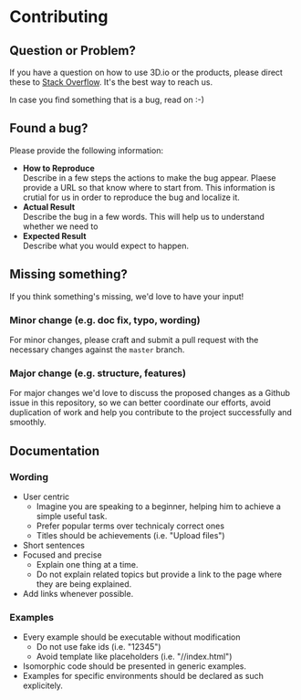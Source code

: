 # Contributing

## Question or Problem?

If you have a question on how to use 3D.io or the products, please direct these to [Stack Overflow](https://stackoverflow.com/questions/tagged/aframe%20and%203dio%20or%20archilogic). It's the best way to reach us.

In case you find something that is a bug, read on :-)

## Found a bug?

Please provide the following information:
* **How to Reproduce**<br>
  Describe in a few steps the actions to make the bug appear. Plaese provide a URL so that know where to start from. This information is crutial for us in order to reproduce the bug and localize it.
* **Actual Result**<br>
  Describe the bug in a few words. This will help us to understand whether we need to 
* **Expected Result**<br>
  Describe what you would expect to happen.

## Missing something?

If you think something's missing, we'd love to have your input!

### Minor change (e.g. doc fix, typo, wording)

For minor changes, please craft and submit a pull request with the necessary changes against the `master` branch.

### Major change (e.g. structure, features)

For major changes we'd love to discuss the proposed changes as a Github issue in this repository, so we can better coordinate our efforts, avoid duplication of work and help you contribute to the project successfully and smoothly.

## Documentation

### Wording
* User centric
  * Imagine you are speaking to a beginner, helping him to achieve a simple useful task.
  * Prefer popular terms over technicaly correct ones
  * Titles should be achievements (i.e. "Upload files")
* Short sentences
* Focused and precise
  * Explain one thing at a time.
  * Do not explain related topics but provide a link to the page where they are being explained. 
* Add links whenever possible. 

### Examples
* Every example should be executable without modification
  * Do not use fake ids (i.e. "12345")
  * Avoid template like placeholders (i.e. "/<your-folder>/index.html")
* Isomorphic code should be presented in generic examples.
* Examples for specific environments should be declared as such explicitely.
